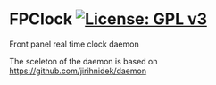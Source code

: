 FPClock [![License: GPL v3](https://img.shields.io/badge/License-GPLv3-blue.svg)](https://www.gnu.org/licenses/gpl-3.0)
=======
Front panel real time clock daemon

The sceleton of the daemon is based on https://github.com/jirihnidek/daemon
